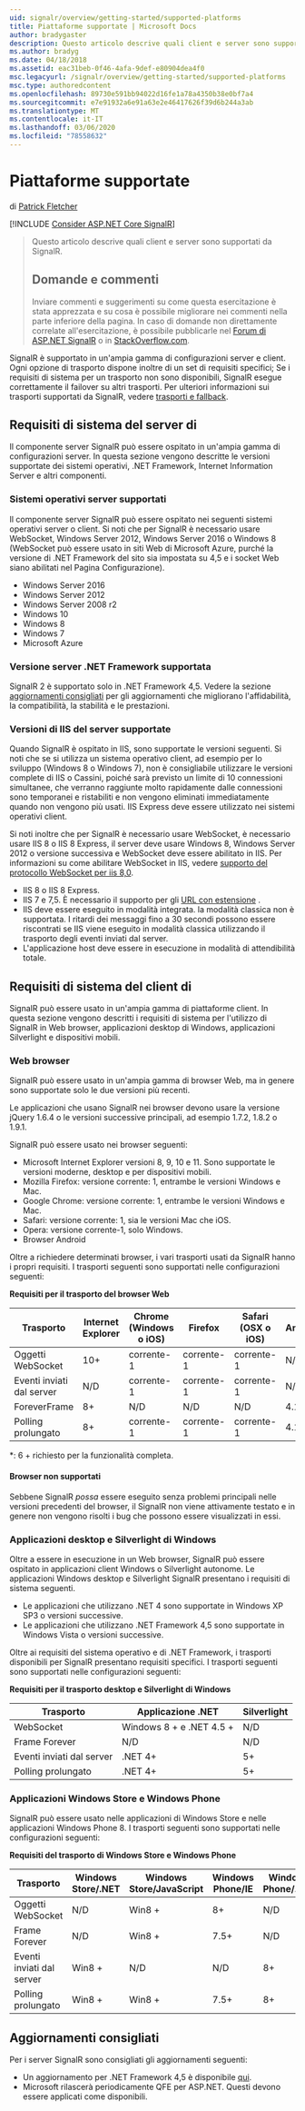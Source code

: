 ```yaml
---
uid: signalr/overview/getting-started/supported-platforms
title: Piattaforme supportate | Microsoft Docs
author: bradygaster
description: Questo articolo descrive quali client e server sono supportati da SignalR.
ms.author: bradyg
ms.date: 04/18/2018
ms.assetid: eac31beb-0f46-4afa-9def-e80904dea4f0
msc.legacyurl: /signalr/overview/getting-started/supported-platforms
msc.type: authoredcontent
ms.openlocfilehash: 89730e591bb94022d16fe1a78a4350b38e0bf7a4
ms.sourcegitcommit: e7e91932a6e91a63e2e46417626f39d6b244a3ab
ms.translationtype: MT
ms.contentlocale: it-IT
ms.lasthandoff: 03/06/2020
ms.locfileid: "78558632"
---
```

# <a name="supported-platforms"></a>Piattaforme supportate

di [Patrick Fletcher](https://github.com/pfletcher)

[!INCLUDE [Consider ASP.NET Core SignalR](~/includes/signalr/signalr-version-disambiguation.md)]

> Questo articolo descrive quali client e server sono supportati da SignalR. 
> 
> ## <a name="questions-and-comments"></a>Domande e commenti
> 
> Inviare commenti e suggerimenti su come questa esercitazione è stata apprezzata e su cosa è possibile migliorare nei commenti nella parte inferiore della pagina. In caso di domande non direttamente correlate all'esercitazione, è possibile pubblicarle nel [Forum di ASP.NET SignalR](https://forums.asp.net/1254.aspx/1?ASP+NET+SignalR) o in [StackOverflow.com](http://stackoverflow.com/).

SignalR è supportato in un'ampia gamma di configurazioni server e client. Ogni opzione di trasporto dispone inoltre di un set di requisiti specifici; Se i requisiti di sistema per un trasporto non sono disponibili, SignalR esegue correttamente il failover su altri trasporti. Per ulteriori informazioni sui trasporti supportati da SignalR, vedere [trasporti e fallback](introduction-to-signalr.md#transports).

## <a name="server-system-requirements"></a>Requisiti di sistema del server di

Il componente server SignalR può essere ospitato in un'ampia gamma di configurazioni server. In questa sezione vengono descritte le versioni supportate dei sistemi operativi, .NET Framework, Internet Information Server e altri componenti.

### <a name="supported-server-operating-systems"></a>Sistemi operativi server supportati

Il componente server SignalR può essere ospitato nei seguenti sistemi operativi server o client. Si noti che per SignalR è necessario usare WebSocket, Windows Server 2012, Windows Server 2016 o Windows 8 (WebSocket può essere usato in siti Web di Microsoft Azure, purché la versione di .NET Framework del sito sia impostata su 4,5 e i socket Web siano abilitati nel Pagina Configurazione).

- Windows Server 2016
- Windows Server 2012
- Windows Server 2008 r2
- Windows 10
- Windows 8
- Windows 7
- Microsoft Azure

### <a name="supported-server-net-framework-version"></a>Versione server .NET Framework supportata

SignalR 2 è supportato solo in .NET Framework 4,5. Vedere la sezione [aggiornamenti consigliati](#updates) per gli aggiornamenti che migliorano l'affidabilità, la compatibilità, la stabilità e le prestazioni.

### <a name="supported-server-iis-versions"></a>Versioni di IIS del server supportate

Quando SignalR è ospitato in IIS, sono supportate le versioni seguenti. Si noti che se si utilizza un sistema operativo client, ad esempio per lo sviluppo (Windows 8 o Windows 7), non è consigliabile utilizzare le versioni complete di IIS o Cassini, poiché sarà previsto un limite di 10 connessioni simultanee, che verranno raggiunte molto rapidamente dalle connessioni sono temporanei e ristabiliti e non vengono eliminati immediatamente quando non vengono più usati. IIS Express deve essere utilizzato nei sistemi operativi client.

Si noti inoltre che per SignalR è necessario usare WebSocket, è necessario usare IIS 8 o IIS 8 Express, il server deve usare Windows 8, Windows Server 2012 o versione successiva e WebSocket deve essere abilitato in IIS. Per informazioni su come abilitare WebSocket in IIS, vedere [supporto del protocollo WebSocket per iis 8,0](https://www.iis.net/learn/get-started/whats-new-in-iis-8/iis-80-websocket-protocol-support).

- IIS 8 o IIS 8 Express.
- IIS 7 e 7,5. È necessario il supporto per gli [URL con estensione](https://support.microsoft.com/kb/980368) .
- IIS deve essere eseguito in modalità integrata. la modalità classica non è supportata. I ritardi dei messaggi fino a 30 secondi possono essere riscontrati se IIS viene eseguito in modalità classica utilizzando il trasporto degli eventi inviati dal server.
- L'applicazione host deve essere in esecuzione in modalità di attendibilità totale.

## <a name="client-system-requirements"></a>Requisiti di sistema del client di

SignalR può essere usato in un'ampia gamma di piattaforme client. In questa sezione vengono descritti i requisiti di sistema per l'utilizzo di SignalR in Web browser, applicazioni desktop di Windows, applicazioni Silverlight e dispositivi mobili.

### <a name="web-browsers"></a>Web browser

SignalR può essere usato in un'ampia gamma di browser Web, ma in genere sono supportate solo le due versioni più recenti.

Le applicazioni che usano SignalR nei browser devono usare la versione jQuery 1.6.4 o le versioni successive principali, ad esempio 1.7.2, 1.8.2 o 1.9.1.

SignalR può essere usato nei browser seguenti:

- Microsoft Internet Explorer versioni 8, 9, 10 e 11. Sono supportate le versioni moderne, desktop e per dispositivi mobili.
- Mozilla Firefox: versione corrente: 1, entrambe le versioni Windows e Mac.
- Google Chrome: versione corrente: 1, entrambe le versioni Windows e Mac.
- Safari: versione corrente: 1, sia le versioni Mac che iOS.
- Opera: versione corrente-1, solo Windows.
- Browser Android

Oltre a richiedere determinati browser, i vari trasporti usati da SignalR hanno i propri requisiti. I trasporti seguenti sono supportati nelle configurazioni seguenti:

<a id="browser"></a>

**Requisiti per il trasporto del browser Web**

| Trasporto | Internet Explorer | Chrome (Windows o iOS) | Firefox | Safari (OSX o iOS) | Android |
| --- | --- | --- | --- | --- | --- |
| Oggetti WebSocket | 10+ | corrente-1 | corrente-1 | corrente-1 | N/D |
| Eventi inviati dal server | N/D | corrente-1 | corrente-1 | corrente-1 | N/D |
| ForeverFrame | 8+ | N/D | N/D | N/D | 4.1 |
| Polling prolungato | 8+ | corrente-1 | corrente-1 | corrente-1 | 4.1 |

\*: 6 + richiesto per la funzionalità completa.

#### <a name="unsupported-browsers"></a>Browser non supportati

Sebbene SignalR *possa* essere eseguito senza problemi principali nelle versioni precedenti del browser, il SignalR non viene attivamente testato e in genere non vengono risolti i bug che possono essere visualizzati in essi.

### <a name="windows-desktop-and-silverlight-applications"></a>Applicazioni desktop e Silverlight di Windows

Oltre a essere in esecuzione in un Web browser, SignalR può essere ospitato in applicazioni client Windows o Silverlight autonome. Le applicazioni Windows desktop e Silverlight SignalR presentano i requisiti di sistema seguenti.

- Le applicazioni che utilizzano .NET 4 sono supportate in Windows XP SP3 o versioni successive.
- Le applicazioni che utilizzano .NET Framework 4,5 sono supportate in Windows Vista o versioni successive.

Oltre ai requisiti del sistema operativo e di .NET Framework, i trasporti disponibili per SignalR presentano requisiti specifici. I trasporti seguenti sono supportati nelle configurazioni seguenti:

**Requisiti per il trasporto desktop e Silverlight di Windows**

| Trasporto | Applicazione .NET | Silverlight |
| --- | --- | --- |
| WebSocket | Windows 8 + e .NET 4.5 + | N/D |
| Frame Forever | N/D | N/D |
| Eventi inviati dal server | .NET 4+ | 5+ |
| Polling prolungato | .NET 4+ | 5+ |

<a id="android"></a>

### <a name="windows-store-and-windows-phone-applications"></a>Applicazioni Windows Store e Windows Phone

SignalR può essere usato nelle applicazioni di Windows Store e nelle applicazioni Windows Phone 8. I trasporti seguenti sono supportati nelle configurazioni seguenti:

**Requisiti del trasporto di Windows Store e Windows Phone**

| Trasporto | Windows Store/.NET | Windows Store/JavaScript | Windows Phone/IE | Windows Phone/.NET |
| --- | --- | --- | --- | --- |
| Oggetti WebSocket | N/D | Win8 + | 8+ | N/D |
| Frame Forever | N/D | Win8 + | 7.5+ | N/D |
| Eventi inviati dal server | Win8 + | N/D | N/D | 8+ |
| Polling prolungato | Win8 + | Win8 + | 7.5+ | 8+ |

<a id="updates"></a>

## <a name="recommended-updates"></a>Aggiornamenti consigliati

Per i server SignalR sono consigliati gli aggiornamenti seguenti:

- Un aggiornamento per .NET Framework 4,5 è disponibile [qui](https://support.microsoft.com/kb/2750149).
- Microsoft rilascerà periodicamente QFE per ASP.NET. Questi devono essere applicati come disponibili.
